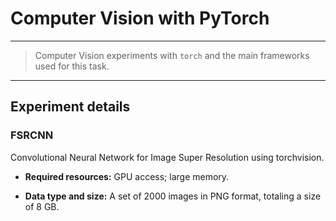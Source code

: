 # **Computer Vision with PyTorch**
---
> Computer Vision experiments with `torch` and the main frameworks used for this task.

----------

## Experiment details

### **FSRCNN** 

Convolutional Neural Network for Image Super Resolution using torchvision.

- **Required resources:** GPU access; large memory.

- **Data type and size:** 
A set of 2000 images in PNG format, totaling a size of 8 GB.